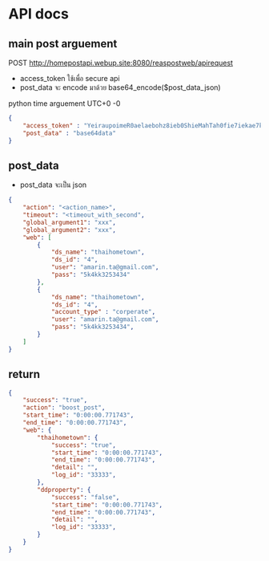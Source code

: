 # API docs
## main post arguement

POST http://homepostapi.webup.site:8080/reaspostweb/apirequest
- access_token ใช้เพื่อ secure api
- post_data จะ encode มาด้วย base64_encode($post_data_json)

python time arguement UTC+0 -0

~~~json
{
    "access_token" : "YeiraupoimeR0aelaebohz8ieb0ShieMahTah0fie7iekae7ke6eichaif5oxah9",
    "post_data" : "base64data"
}
~~~
## post_data
- post_data จะเป็น json
~~~json
{
    "action": "<action_name>",
    "timeout": "<timeout_with_second",
    "global_argument1": "xxx",
    "global_argument2": "xxx",    
    "web": [
        {
            "ds_name": "thaihometown",
            "ds_id": "4",
            "user": "amarin.ta@gmail.com",
            "pass": "5k4kk3253434"
        },
        {
            "ds_name": "thaihometown",
            "ds_id": "4",
            "account_type" : "corperate",
            "user": "amarin.ta@gmail.com",
            "pass": "5k4kk3253434",            
        }
    ]
}
~~~

## return 

~~~json
{
    "success": "true",
    "action": "boost_post",
    "start_time": "0:00:00.771743",
    "end_time": "0:00:00.771743",
    "web": {
        "thaihometown": {
            "success": "true",            
            "start_time": "0:00:00.771743",
            "end_time": "0:00:00.771743",
            "detail": "",
            "log_id": "33333",
        },
        "ddproperty": {
            "success": "false",
            "start_time": "0:00:00.771743",
            "end_time": "0:00:00.771743",
            "detail": "",
            "log_id": "33333",
        }
    }
}
~~~



